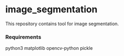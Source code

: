 # image_segmentation

This repository contains tool for image segmentation.


### Requirements
python3
matplotlib
opencv-python
pickle

